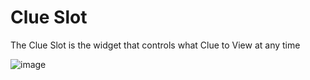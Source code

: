 ﻿# Clue Slot

The Clue Slot is the widget that controls what Clue to View at any time

![image](https://user-images.githubusercontent.com/50571566/218344340-e4ccb5dc-92f2-4936-a2fc-ffbf646a1f10.png)